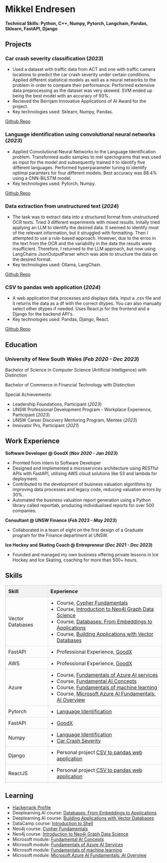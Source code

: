 # Mikkel Endresen

#### Technical Skills: Python, C++, Numpy, Pytorch, Langchain, Pandas, Sklearn, FastAPI, Django

## Projects

### Car crash severity classification (_2023_)  <a name="car-crash-severity-classification"></a>
- Used a dataset with traffic data from ACT and one with traffic camera locations to predict the car crash severity under certain conditions. Applied different statistical models as well as a neural networks to the problem in order to compare their performance. Performed extensive data preprocessing as the dataset was very skewed. SVM ended up being the best model with an accuracy of 93%.
- Recieved the Berrijam Innovative Applications of AI Award for the project.
- Key technologies used: Sklearn, Numpy, Pandas.
  
[Github Repo](https://github.com/MikkelEndresen/portfolio/tree/main/TheLastOfUs)

### Language identification using convolutional neural networks (_2023_) <a name="language-identification-using-convolutional-neural-networks"></a>
- Applied Convolutional Neural Networks to the Language Identification problem. Transformed audio samples to mel spectograms that was used as input for the model and subsequently trained it to identify five different languages. Performed hyperparameter tuning to identify optimal paramters for four different models. Best accuracy was 88.4% using a CNN-BiLSTM model.
- Key technologies used: Pytorch, Numpy.

[Github Repo](https://github.com/MikkelEndresen/portfolio/tree/main/LanguageIdentification)

### Data extraction from unstructured text (_2024_)  <a name="data-extraction-from-unstructured-text"></a>
- The task was to extract data into a structured format from unstructured OCR texts. Tried 3 different experiments with mixed results. Initally tried applying an LLM to identify the desired data. It seemed to identify most of the relevant information, but it struggled with formatting. Then I attempted to use a rule-based approach. However, due to the erros in the text from the OCR and the variability in the data the results were insufficient. Therefore, I returned to the LLM approach, but now using LangChains JsonOutputParser which was able to structure the data on the desired format.
- Key technologies used: Ollama, LangChain.

[Github Repo](https://github.com/MikkelEndresen/DataExtractionFromText)

### CSV to pandas web application (_2024_)  <a name="CSV-to-pandas-web-application"></a>
- A web application that processes and displays data. Input a .csv file and it returns the data as a df with the correct dtypes. You can also manually select other dtypes if needed. Uses React.js for the frontend and a Django for the backend API's.
- Key technologies used: Pandas, Django, React.

[Github Repo](https://github.com/MikkelEndresen/DataCleaning)

## Education

### University of New South Wales  (_Feb 2020 - Dec 2023_) <a name="unsw"></a>

  Bachelor of Science in Computer Science (Artificial Intelligence) with Distinction
  
  Bachelor of Commerce in Financial Technology with Distinction
  
  Special Achievements:
  - Leadership Foundations, Participant  (_2023_)
  - UNSW Professional Development Program - Workplace Experience, Participant  (_2023_)
  - UNSW Career Discovery Mentoring Program, Mentee  (_2023_)
  - Innovator Pro, Participant  (_2021_)

## Work Experience

**Software Developer @ GoodX (_Nov 2020 - Jan 2023_)**  <a name="software-developer"></a>
- Promted from intern to Software Developer
- Designed and implemented a microservices architecture using RESTful APIs with FastAPI, utilising AWS cloud solutions like S3 and lambda for deployment. 
- Contributed to the development of business valuation algorithms by improving data processes and legacy code, reducing valuation errors by 30%.
- Automated the business valuation report generation using a Python library called reportlab, producing individualised reports for over 500 companies.


**Consultant @ UNSW Finance (_Feb 2023 - May 2023_)**  <a name="consultant"></a>
- Collaborated in a team of eight on the first design of a Graduate program for the Finance department at UNSW. 


**Ice Hockey and Skating Coach @ Entrepreneur (_Dec 2021 - Dec 2023_)** <a name="entrepreneur"></a>
- Founded and managed my own business offering private lessons in Ice Hockey and Ice Skating, coaching for more than 500+ hours.


<style>
  .skills-table {
    width: 100%;
    border-collapse: collapse;
    border: 1px solid #ddd;
  }
  .skills-table th, .skills-table td {
    border: 1px solid #ddd;
    padding: 8px;
    text-align: left;
  }
  .skills-table th {
    background-color: #f2f2f2;
  }
  .skills-table ul {
    margin: 0;
    padding-left: 20px;
  }
  /* Add this rule for vertical lines */
  .skills-table td, .skills-table th {
    border-right: 1px solid #ddd;
  }
  /* Add this rule to remove the right border from the last column */
  .skills-table td:last-child, .skills-table th:last-child {
    border-right: none;
  }
</style>


<h2>Skills</h2>
<table class="skills-table">
  <thead>
    <tr>
      <th>Skill</th>
      <th>Experience</th>
    </tr>
  </thead>
  <tbody>
    <tr>
      <td>Vector Databases</td>
      <td>
        <ul>
          <li>Course, <a href=""cypher-fundamentals">Cypher Fundamentals</a></li>
          <li>Course, <a href="introduction-to-neo4j-graph-data-science">Introduction to Neo4j Graph Data Science</a></li>
          <li>Course, <a href="databases:-from-embeddings-to-applications">Databases: From Embeddings to Applications</a></li>
          <li>Course, <a href="building-applications-with-vector-databases">Building Applications with Vector Databases</a></li>
        </ul>
      </td>
    </tr>
    <tr>
      <td>FastAPI</td>
      <td>
        <ul>
          <li>Professional Experience, <a href="software-developer">GoodX</a></li>
        </ul>
      </td>
    </tr>
    <tr>
      <td>AWS</td>
      <td>
        <ul>
          <li>Professional Experience, <a href="software-developer">GoodX</a></li>
        </ul>
      </td>
    </tr>
    <tr>
      <td>Azure</td>
      <td>
        <ul>
          <li>Course, <a href="fundamentals-of-azure-ai-services">Fundamentals of Azure AI services</a></li>
          <li>Course, <a href="fundamental-ai-concepts">Fundamental AI Concepts</a></li>
          <li>Course, <a href="fundamentals-of-machine-learning">Fundamentals of machine learning</a></li>
          <li>Course, <a href="microsoft-azure-ai-fundamentals:-ai-overview">Microsoft Azure AI Fundamentals: AI Overview</a></li>
        </ul>
      </td>
    </tr>
    <tr>
      <td>Pytorch</td>
      <td>
        <ul>
          <li><a href="#language-identification-using-convolutional-neural-networks">Language Identification</a></li>
        </ul>
      </td>
    </tr>
    <tr>
      <td>FastAPI</td>
      <td>
        <ul>
          <li><a href="#Softwar-Developer-@-GoodX">GoodX</a></li>
        </ul>
      </td>
    </tr>
    <tr>
      <td>Numpy</td>
      <td>
        <ul>
          <li><a href="#language-identification-using-convolutional-neural-networks">Language Identification</a></li>
          <li><a href="#car-crash-severity-classification">Car Crash Severity</a></li>
        </ul>
      </td>
    </tr>
    <tr>
      <td>Django</td>
      <td>
        <ul>
          <li>Personal project <a href="CSV-to-pandas-web-application">CSV to pandas web application</a></li>
        </ul>
      </td>
    </tr>
    <tr>
      <td>ReactJS</td>
      <td>
        <ul>
          <li>Personal project <a href="CSV-to-pandas-web-application">CSV to pandas web application</a></li>
        </ul>
      </td>
    </tr>
  </tbody>
</table>



## Learning
- [Hackerrank Profile](https://www.hackerrank.com/profile/endresen_mikkel)  <a name="hackerrank"></a>
- Deeplearning.AI course: [Databases: From Embeddings to Applications](https://learn.deeplearning.ai/accomplishments/4b82e5ea-042f-408c-8ad2-6c81675f916c?usp=sharing) <a name="databases:-from-embeddings-to-applications"></a>
- Deeplearning.AI course: [Building Applications with Vector Databases](https://learn.deeplearning.ai/accomplishments/e6ffc5ae-e56e-4f19-b473-37a482089334)  <a name="building-applications-with-vector-databases"></a>
- DataCamp course: [Introduction to Shell](https://www.datacamp.com/completed/statement-of-accomplishment/course/095dfc1407b0f0a600a1185b54581dac52f06d4b)  <a name="introduction-to-shell"></a>
- Neo4j course: [Cypher Fundamentals](https://graphacademy.neo4j.com/c/59055e2b-b506-4297-986d-75186097348c/)  <a name="cypher-fundamentals"></a>
- Neo4j course: [Introduction to Neo4j Graph Data Science](https://graphacademy.neo4j.com/c/853a8c4f-0da6-4d73-8e96-0770751b3557/)  <a name="introduction-to-neo4j-graph-data-science"></a>
- Microsoft module: [Fundamental AI Concepts](https://learn.microsoft.com/en-us/users/mikkelendresen-2694/achievements/4s75de7k)  <a name="fundamental-ai-concepts"></a>
- Microsoft module: [Fundamentals of Azure AI Services](https://learn.microsoft.com/nb-no/users/mikkelendresen-2694/achievements/vkfhz7em?ref=https%3A%2F%2Fwww.linkedin.com%2F)  <a name="fundamentals-of-azure-ai-services"></a>
- Microsoft module: [Fundamentals of machine learning](https://learn.microsoft.com/en-us/users/mikkelendresen-2694/achievements/pta9r854)  <a name="fundamentals-of-machine-learning"></a>
- Microsoft module: [Microsoft Azure AI Fundamentals: AI Overview](https://learn.microsoft.com/nb-no/users/mikkelendresen-2694/achievements/wagth3fn?ref=https%3A%2F%2Fwww.linkedin.com%2F)  <a name="microsoft-azure-ai-fundamentals:-ai-overview"></a>





